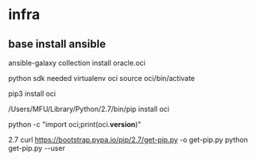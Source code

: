 # infra

## base install ansible

ansible-galaxy collection install oracle.oci

python sdk needed
virtualenv oci
source oci/bin/activate

pip3 install oci

/Users/MFU/Library/Python/2.7/bin/pip install oci

python -c "import oci;print(oci.__version__)"

2.7
curl https://bootstrap.pypa.io/pip/2.7/get-pip.py -o get-pip.py
python get-pip.py --user